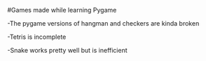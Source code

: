 #Games made while learning Pygame


-The pygame versions of hangman and checkers are kinda broken


-Tetris is incomplete


-Snake works pretty well but is inefficient